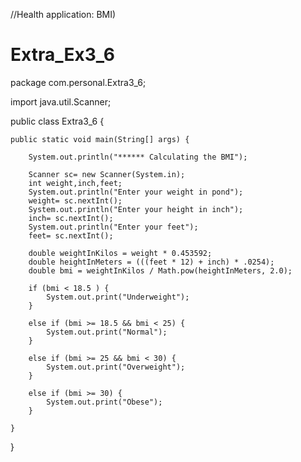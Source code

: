 //Health application: BMI)

# Extra_Ex3_6

package com.personal.Extra3_6;

import java.util.Scanner;

public class Extra3_6 {

	public static void main(String[] args) {

		System.out.println("****** Calculating the BMI");

		Scanner sc= new Scanner(System.in);
		int weight,inch,feet;
		System.out.println("Enter your weight in pond");
		weight= sc.nextInt();
		System.out.println("Enter your height in inch");
		inch= sc.nextInt();
		System.out.println("Enter your feet");
		feet= sc.nextInt();
		
		double weightInKilos = weight * 0.453592;
        double heightInMeters = (((feet * 12) + inch) * .0254);
        double bmi = weightInKilos / Math.pow(heightInMeters, 2.0);
		
		if (bmi < 18.5 ) {
            System.out.print("Underweight");
        }

        else if (bmi >= 18.5 && bmi < 25) {
            System.out.print("Normal");
        }

        else if (bmi >= 25 && bmi < 30) {
            System.out.print("Overweight");
        }

        else if (bmi >= 30) {
            System.out.print("Obese");
        }
		
	}

}
